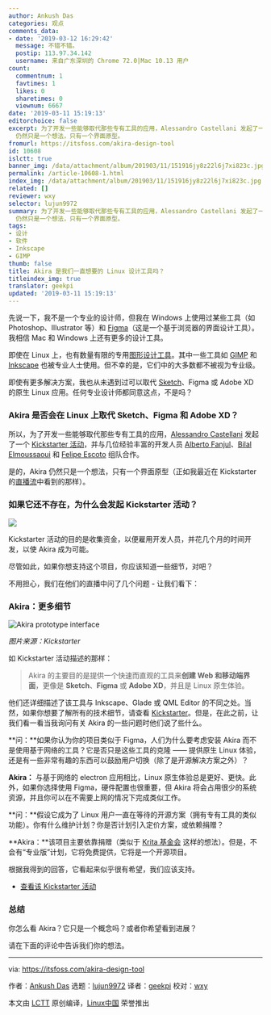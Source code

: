 ```yaml
---
author: Ankush Das
categories: 观点
comments_data:
- date: '2019-03-12 16:29:42'
  message: 不错不错。
  postip: 113.97.34.142
  username: 来自广东深圳的 Chrome 72.0|Mac 10.13 用户
count:
  commentnum: 1
  favtimes: 1
  likes: 0
  sharetimes: 0
  viewnum: 6667
date: '2019-03-11 15:19:13'
editorchoice: false
excerpt: 为了开发一些能够取代那些专有工具的应用，Alessandro Castellani 发起了一个 Kickstarter 活动，并与几位经验丰富的开发人员组队合作。是的，Akira
  仍然只是一个想法，只有一个界面原型。
fromurl: https://itsfoss.com/akira-design-tool
id: 10608
islctt: true
banner_img: /data/attachment/album/201903/11/151916jy8z22l6j7xi823c.jpg
permalink: /article-10608-1.html
index_img: /data/attachment/album/201903/11/151916jy8z22l6j7xi823c.jpg.thumb.jpg
related: []
reviewer: wxy
selector: lujun9972
summary: 为了开发一些能够取代那些专有工具的应用，Alessandro Castellani 发起了一个 Kickstarter 活动，并与几位经验丰富的开发人员组队合作。是的，Akira
  仍然只是一个想法，只有一个界面原型。
tags:
- 设计
- 软件
- Inkscape
- GIMP
thumb: false
title: Akira 是我们一直想要的 Linux 设计工具吗？
titleindex_img: true
translator: geekpi
updated: '2019-03-11 15:19:13'
---
```


先说一下，我不是一个专业的设计师，但我在 Windows 上使用过某些工具（如 Photoshop、Illustrator 等）和 [Figma](https://www.figma.com/)（这是一个基于浏览器的界面设计工具）。我相信 Mac 和 Windows 上还有更多的设计工具。


即使在 Linux 上，也有数量有限的专用[图形设计工具](https://itsfoss.com/best-linux-graphic-design-software/)。其中一些工具如 [GIMP](https://itsfoss.com/gimp-2-10-release/) 和 [Inkscape](https://inkscape.org/) 也被专业人士使用。但不幸的是，它们中的大多数都不被视为专业级。


即使有更多解决方案，我也从未遇到过可以取代 [Sketch](https://www.sketchapp.com/)、Figma 或 Adobe XD 的原生 Linux 应用。任何专业设计师都同意这点，不是吗？


### Akira 是否会在 Linux 上取代 Sketch、Figma 和 Adobe XD？


所以，为了开发一些能够取代那些专有工具的应用，[Alessandro Castellani](https://github.com/Alecaddd) 发起了一个 [Kickstarter 活动](https://www.kickstarter.com/projects/alecaddd/akira-the-linux-design-tool/description)，并与几位经验丰富的开发人员 [Alberto Fanjul](https://github.com/albfan)、[Bilal Elmoussaoui](https://github.com/bilelmoussaoui) 和 [Felipe Escoto](https://github.com/Philip-Scott) 组队合作。


是的，Akira 仍然只是一个想法，只有一个界面原型（正如我最近在 Kickstarter 的[直播流](https://live.kickstarter.com/alessandro-castellani/live-stream/the-current-state-of-akira)中看到的那样）。


### 如果它还不存在，为什么会发起 Kickstarter 活动？


![](/data/attachment/album/201903/11/151916jy8z22l6j7xi823c.jpg)


Kickstarter 活动的目的是收集资金，以便雇用开发人员，并花几个月的时间开发，以使 Akira 成为可能。


尽管如此，如果你想支持这个项目，你应该知道一些细节，对吧？


不用担心，我们在他们的直播中问了几个问题 - 让我们看下：


### Akira：更多细节


![Akira prototype interface](/data/attachment/album/201903/11/151918uteeg1ectesecfoe.png)


*图片来源：Kickstarter*


如 Kickstarter 活动描述的那样：



> 
> Akira 的主要目的是提供一个快速而直观的工具来**创建 Web 和移动端界面**，更像是 **Sketch**、**Figma** 或 **Adob​​e XD**，并且是 Linux 原生体验。
> 
> 
> 


他们还详细描述了该工具与 Inkscape、Glade 或 QML Editor 的不同之处。当然，如果你想要了解所有的技术细节，请查看 [Kickstarter](https://www.kickstarter.com/projects/alecaddd/akira-the-linux-design-tool/description)。但是，在此之前，让我们看一看当我询问有关 Akira 的一些问题时他们说了些什么。


**问：**如果你认为你的项目类似于 Figma，人们为什么要考虑安装 Akira 而不是使用基于网络的工具？它是否只是这些工具的克隆 —— 提供原生 Linux 体验，还是有一些非常有趣的东西可以鼓励用户切换（除了是开源解决方案之外）？


**Akira：** 与基于网络的 electron 应用相比，Linux 原生体验总是更好、更快。此外，如果你选择使用 Figma，硬件配置也很重要，但 Akira 将会占用很少的系统资源，并且你可以在不需要上网的情况下完成类似工作。


**问：**假设它成为了 Linux 用户一直在等待的开源方案（拥有专有工具的类似功能）。你有什么维护计划？你是否计划引入定价方案，或依赖捐赠？


**Akira：**该项目主要依靠捐赠（类似于 [Krita 基金会](https://krita.org/en/about/krita-foundation/) 这样的想法）。但是，不会有“专业版”计划，它将免费提供，它将是一个开源项目。


根据我得到的回答，它看起来似乎很有希望，我们应该支持。


* [查看该 Kickstarter 活动](https://www.kickstarter.com/projects/alecaddd/akira-the-linux-design-tool/description)


### 总结


你怎么看 Akira？它只是一个概念吗？或者你希望看到进展？


请在下面的评论中告诉我们你的想法。




---


via: <https://itsfoss.com/akira-design-tool>


作者：[Ankush Das](https://itsfoss.com/author/ankush/) 选题：[lujun9972](https://github.com/lujun9972) 译者：[geekpi](https://github.com/geekpi) 校对：[wxy](https://github.com/wxy)


本文由 [LCTT](https://github.com/LCTT/TranslateProject) 原创编译，[Linux中国](https://linux.cn/) 荣誉推出